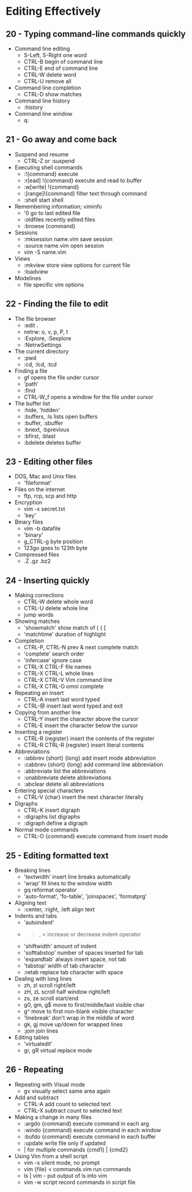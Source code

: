 # Editing Effectively

## 20 - Typing command-line commands quickly
- Command line editing
  * S-Left, S-Right one word 
  * CTRL-B begin of command line
  * CTRL-E end of command line
  * CTRL-W delete word
  * CTRL-U remove all
- Command line completion
  * CTRL-D show matches
- Command line history
  * :history
- Command line window
  * q:

## 21 - Go away and come back
- Suspend and resume
  * CTRL-Z or :suspend
- Executing shell commands
  * :!{command} execute
  * :r[ead] !{command} execute and read to buffer
  * :w[write] !{command}
  * :[range]!{command} filter text through command
  * :shell start shell
- Remembering information; viminfo
  * '0 go to last edited file
  * :oldfiles recently edited files
  * :browse {command}
- Sessions
  * :mksession name.vim save session
  * :source name.vim open session
  * vim -S name.vim
- Views
  * :mkview store view options for current file
  * :loadview
- Modelines
  * file specific vim options

## 22 - Finding the file to edit
- The file browser
  * :edit .
  * netrw: o, v, p, P, t
  * :Explore, :Sexplore
  * :NetrwSettings
- The current directory
  * :pwd
  * :cd, :lcd, :tcd
- Finding a file
  * gf opens the file under cursor
  * 'path'
  * :find
  * CTRL-W_f opens a window for the file under cursor
- The buffer list
  * :hide, 'hidden'
  * :buffers, :ls lists open buffers
  * :buffer, :sbuffer
  * :bnext, :bprevious
  * :bfirst, :blast
  * :bdelete deletes buffer

## 23 - Editing other files
- DOS, Mac and Unix files
  * 'fileformat'
- Files on the internet
  * ftp, rcp, scp and http
- Encryption
  * vim -x secret.txt
  * 'key'
- Binary files
  * vim -b datafile
  * 'binary'
  * g_CTRL-g byte position
  * 123go goes to 123th byte
- Compressed files
  * .Z .gz .bz2

## 24 - Inserting quickly
- Making corrections
  * CTRL-W delete whole word
  * CTRL-U delete whole line
  * <S-left> <S-right> jump words
- Showing matches
  * 'showmatch' show match of ( { [
  * 'matchtime' duration of highlight
- Completion
  * CTRL-P, CTRL-N prev & next complete match
  * 'complete' search order
  * 'infercase' ignore case
  * CTRL-X CTRL-F file names
  * CTRL-X CTRL-L whole lines
  * CTRL-X CTRL-V Vim command line
  * CTRL-X CTRL-O omni complete
- Repeating an insert
  * CTRL-A insert last word typed
  * CTRL-@ insert last word typed and exit
- Copying from another line
  * CTRL-Y insert the character above the cursor
  * CTRL-E insert the character below the cursor
- Inserting a register
  * CTRL-R {register} insert the contents of the register
  * CTRL-R CTRL-R {register} insert literal contents
- Abbreviations
  * :iabbrev {short} {long} add insert mode abbreviation
  * :cabbrev {short} {long} add command line abbreviation
  * :abbreviate list the abbreviations
  * :unabbreviate delete abbreviations
  * :abclear delete all abbreviations
- Entering special characters
  * CTRL-V {char} insert the next character literally
- Digraphs
  * CTRL-K insert digraph
  * :digraphs list digraphs
  * :digraph define a digraph
- Normal mode commands
  * CTRL-O {command} execute command from insert mode

## 25 - Editing formatted text
- Breaking lines
  * 'textwidth' insert line breaks automatically
  * 'wrap' fit lines to the window width
  * gq reformat operator
  * 'auto-format', 'fo-table', 'joinspaces', 'formatprg'
- Aligning text
  * :center, :right, :left align text
- Indents and tabs
  * 'autoindent'
  * >, < increase or decrease indent operator
  * 'shiftwidth' amount of indent
  * 'softtabstop' number of spaces inserted for tab
  * 'expandtab' always insert space, not tab
  * 'tabstop' width of tab character
  * :retab replace tab character with space
- Dealing with long lines
  * zh, zl scroll right/left
  * zH, zL scroll half window right/left
  * zs, ze scroll start/end
  * g0, gm, g$ move to first/middle/last visible char
  * g^ move to first non-blank visible character
  * 'linebreak' don't wrap in the middle of word
  * gk, gj move up/down for wrapped lines
  * :join join lines
- Editing tables
  * 'virtualedit'
  * gr, gR virtual replace mode

## 26 - Repeating
- Repeating with Visual mode
  * gv visually select same area again
- Add and subtract
  * CTRL-A add count to selected text
  * CTRL-X subtract count to selected text
- Making a change in many files
  * :argdo {command} execute command in each arg
  * :windo {command} execute command in each window
  * :bufdo {command} execute command in each buffer
  * :update write file only if updated
  * | for multiple commands {cmd1} | {cmd2}
- Using Vim from a shell script
  * vim -s silent mode, no prompt
  * vim {file} < commands.vim run commands
  * ls | vim - put output of ls into vim
  * vim -w script record commands in script file

